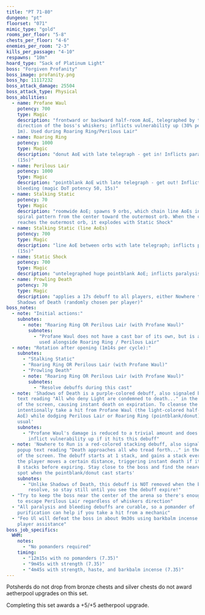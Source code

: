 ```yaml
---
title: "PT 71-80"
dungeon: "pt"
floorset: "071"
mimic_type: "gold"
rooms_per_floor: "5-8"
chests_per_floor: "4-6"
enemies_per_room: "2-3"
kills_per_passage: "4-10"
respawns: "10m"
hoard_type: "Sack of Platinum Light"
boss: "Forgiven Profanity"
boss_image: profanity.png
boss_hp: 11117232
boss_attack_damage: 25504
boss_attack_type: Physical
boss_abilities:
  - name: Profane Waul
    potency: 700
    type: Magic
    description: "frontward or backward half-room AoE, telegraphed by the
    direction of the boss's whiskers; inflicts vulnerability up (30% per stack,
    1m). Used during Roaring Ring/Perilous Lair"
  - name: Roaring Ring
    potency: 1000
    type: Magic
    description: "donut AoE with late telegraph - get in! Inflicts paralysis
    (15s)"
  - name: Perilous Lair
    potency: 1000
    type: Magic
    description: "pointblank AoE with late telegraph - get out! Inflicts
    bleeding (magic DoT potency 50, 15s)"
  - name: Stalking Static
    potency: 70
    type: Magic
    description: "roomwide AoE; spawns 9 orbs, which chain line AoEs in a
    spiral pattern from the center toward the outermost orb. When the chain
    reaches the outermost orb, it explodes with Static Shock"
  - name: Stalking Static (line AoEs)
    potency: 700
    type: Magic
    description: "line AoE between orbs with late telegraph; inflicts paralysis
    (15s)"
  - name: Static Shock
    potency: 700
    type: Magic
    description: "untelegraphed huge pointblank AoE; inflicts paralysis (15s)"
  - name: Prowling Death
    potency: 70
    type: Magic
    description: "applies a 17s debuff to all players, either Nowhere to Run or
    Shadows of Death (randomly chosen per player)"
boss_notes:
  - note: "Initial actions:"
    subnotes:
      - note: "Roaring Ring OR Perilous Lair (with Profane Waul)"
        subnotes:
          - "Profane Waul does not have a cast bar of its own, but is always
            used alongside Roaring Ring / Perilous Lair"
  - note: "Rotation after opening (1m14s per cycle):"
    subnotes:
      - "Stalking Static"
      - "Roaring Ring OR Perilous Lair (with Profane Waul)"
      - "Prowling Death"
      - note: "Roaring Ring OR Perilous Lair (with Profane Waul)"
        subnotes:
          - "Resolve debuffs during this cast"
  - note: 'Shadows of Death is a purple-colored debuff, also signaled by popup
    text reading "All who deny Light are condemned to death..." in the center
    of the screen, causing instant death on expiration. To cleanse the debuff,
    intentionally take a hit from Profane Waul (the light-colored half-room
    AoE) while dodging Perilous Lair or Roaring Ring (pointblank/donut) as
    usual'
    subnotes:
      - "Profane Waul's damage is reduced to a trivial amount and does not
        inflict vulnerability up if it hits this debuff"
  - note: 'Nowhere to Run is a red-colored stacking debuff, also signaled by
    popup text reading "Death approaches all who tread forth..." in the center
    of the screen. The debuff starts at 1 stack, and gains a stack every time
    the player moves a certain distance, triggering instant death if it reaches
    8 stacks before expiring. Stay close to the boss and find the nearest safe
    spot when the pointblank/donut cast starts'
    subnotes:
      - "Unlike Shadows of Death, this debuff is NOT removed when the boss AoEs
        resolve, so stay still until you see the debuff expire!"
  - "Try to keep the boss near the center of the arena so there's enough room
    to escape Perilous Lair regardless of whiskers direction"
  - "All paralysis and bleeding debuffs are curable, so a pomander of
    purification can help if you take a hit from a mechanic"
  - "Feo Ul will defeat the boss in about 9m30s using barkbalm incense with no
    player assistance"
boss_job_specifics:
  WHM:
    notes:
      - "No pomanders required"
    timing:
      - "12m15s with no pomanders (7.35)"
      - "9m45s with strength (7.35)"
      - "4m45s with strength, haste, and barkbalm incense (7.35)"
---
```


Potsherds do not drop from bronze chests and silver chests do not award
aetherpool upgrades on this set.

Completing this set awards a +5/+5 aetherpool upgrade.
